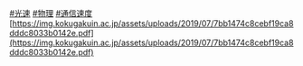 [#光速](光速) [#物理](物理) [#通信速度](通信速度)
[https://img.kokugakuin.ac.jp/assets/uploads/2019/07/7bb1474c8cebf19ca8dddc8033b0142e.pdf](https://img.kokugakuin.ac.jp/assets/uploads/2019/07/7bb1474c8cebf19ca8dddc8033b0142e.pdf)
